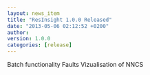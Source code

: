 ```yaml
---
layout: news_item
title: "ResInsight 1.0.0 Released"
date: "2013-05-06 02:12:52 +0200"
author: 
version: 1.0.0
categories: [release]
---
```


Batch functionality
Faults
Vizualisation of NNCS



